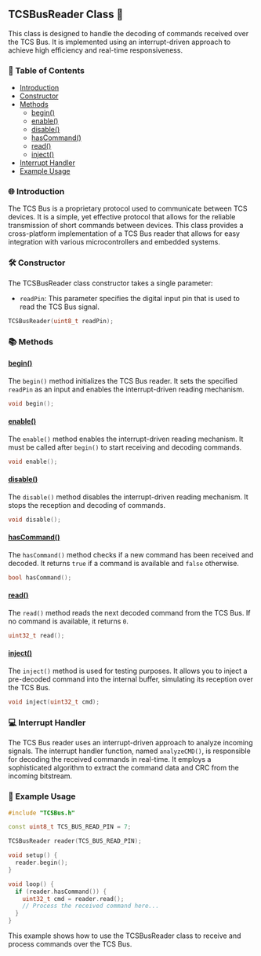 ## TCSBusReader Class 📖

This class is designed to handle the decoding of commands received over the TCS Bus. It is implemented using an interrupt-driven approach to achieve high efficiency and real-time responsiveness.

### 📝 Table of Contents

- [Introduction](#introduction)
- [Constructor](#constructor)
- [Methods](#methods)
    - [begin()](#begin)
    - [enable()](#enable)
    - [disable()](#disable)
    - [hasCommand()](#hasCommand)
    - [read()](#read)
    - [inject()](#inject)
- [Interrupt Handler](#interrupt-handler)
- [Example Usage](#example-usage)

### 🌐 Introduction

The TCS Bus is a proprietary protocol used to communicate between TCS devices. It is a simple, yet effective protocol that allows for the reliable transmission of short commands between devices. This class provides a cross-platform implementation of a TCS Bus reader that allows for easy integration with various microcontrollers and embedded systems.

### 🛠️ Constructor

The TCSBusReader class constructor takes a single parameter:

- `readPin`: This parameter specifies the digital input pin that is used to read the TCS Bus signal.

```cpp
TCSBusReader(uint8_t readPin);
```

### 📚 Methods

#### [begin()](#begin)

The `begin()` method initializes the TCS Bus reader. It sets the specified `readPin` as an input and enables the interrupt-driven reading mechanism.

```cpp
void begin();
```

#### [enable()](#enable)

The `enable()` method enables the interrupt-driven reading mechanism. It must be called after `begin()` to start receiving and decoding commands.

```cpp
void enable();
```

#### [disable()](#disable)

The `disable()` method disables the interrupt-driven reading mechanism. It stops the reception and decoding of commands.

```cpp
void disable();
```

#### [hasCommand()](#hasCommand)

The `hasCommand()` method checks if a new command has been received and decoded. It returns `true` if a command is available and `false` otherwise.

```cpp
bool hasCommand();
```

#### [read()](#read)

The `read()` method reads the next decoded command from the TCS Bus. If no command is available, it returns `0`.

```cpp
uint32_t read();
```

#### [inject()](#inject)

The `inject()` method is used for testing purposes. It allows you to inject a pre-decoded command into the internal buffer, simulating its reception over the TCS Bus.

```cpp
void inject(uint32_t cmd);
```

### 💻 Interrupt Handler

The TCS Bus reader uses an interrupt-driven approach to analyze incoming signals. The interrupt handler function, named `analyzeCMD()`, is responsible for decoding the received commands in real-time. It employs a sophisticated algorithm to extract the command data and CRC from the incoming bitstream.

### 🧠 Example Usage

```cpp
#include "TCSBus.h"

const uint8_t TCS_BUS_READ_PIN = 7;

TCSBusReader reader(TCS_BUS_READ_PIN);

void setup() {
  reader.begin();
}

void loop() {
  if (reader.hasCommand()) {
    uint32_t cmd = reader.read();
    // Process the received command here...
  }
}
```

This example shows how to use the TCSBusReader class to receive and process commands over the TCS Bus.